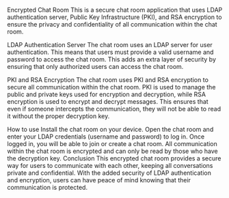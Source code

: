 Encrypted Chat Room
This is a secure chat room application that uses LDAP authentication server, Public Key Infrastructure (PKI), and RSA encryption to ensure the privacy and confidentiality of all communication within the chat room.

LDAP Authentication Server
The chat room uses an LDAP server for user authentication. This means that users must provide a valid username and password to access the chat room. This adds an extra layer of security by ensuring that only authorized users can access the chat room.

PKI and RSA Encryption
The chat room uses PKI and RSA encryption to secure all communication within the chat room. PKI is used to manage the public and private keys used for encryption and decryption, while RSA encryption is used to encrypt and decrypt messages. This ensures that even if someone intercepts the communication, they will not be able to read it without the proper decryption key.

How to use
Install the chat room on your device.
Open the chat room and enter your LDAP credentials (username and password) to log in.
Once logged in, you will be able to join or create a chat room.
All communication within the chat room is encrypted and can only be read by those who have the decryption key.
Conclusion
This encrypted chat room provides a secure way for users to communicate with each other, keeping all conversations private and confidential. With the added security of LDAP authentication and encryption, users can have peace of mind knowing that their communication is protected.
